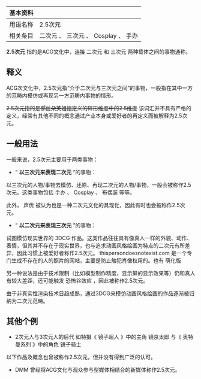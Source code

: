 |  **基本资料**  ||
|---|---|
|用语名称  |  2.5次元   |
|相关条目  |  二次元  、  三次元  、  Cosplay  、  手办   |
  
**2.5次元** 指的是ACG文化中，连接  二次元  和  三次元  两种载体之间的事物通称。

##  释义

ACG次文化中，2.5次元指“介于二次元与三次元之间”的事物，一般指在其中一方的范畴内模仿或再现另一方范畴内事物的情形。

~~2.5次元指的是郝丝朵芙姐姐定义的碎形维度中的2.5维度~~
该词汇并不具有严格的定义，经常有其他不同的概念通过产业本身或爱好者的再定义而被解释为2.5次元。

##  一般用法

一般来说，2.5次元主要用于两类事物：

  * “ **以三次元来表现二次元** ”的事物： 

以三次元的人物/事物去模仿、还原、再现二次元的人物/事物，一般会被称作2.5次元。这类事物包括  手办  、  Cosplay  、  布偶装  等等。

此外，  声优  被认为也是一种二次元文化的具现化，因此有时也会被称作2.5次元。

  * “ **以二次元来表现三次元** ”的事物： 

试图模仿现实世界的  3DCG
作品。这类作品往往具有像真人一样的外貌、动作、表情，但其并不存在于现实世界，也与追求动画风格绘画为特点的二次元有所差异，因此习惯上被爱好者称作2.5次元。
thispersondoesnotexist.com  是一个专门生成不存在的人的照片的网站，主要是防止触犯肖像权用的。也有  萌化版

另一种说法是由于技术限制（比如模型制作精度，显示屏的显示效果等）仍和真人有较大差距，还可能触发  恐怖谷效应  ，因此被称作2.5次元。

由于非真实性渲染技术日趋成熟，通过3DCG来模仿动画风格绘画的作品逐渐被归纳为二次元范畴。

##  其他个例

  * 2次元人与3次元人的后代  如特摄《  镜子超人  》中的主角  镜京太郎  与《  奥特曼系列  》中的角色  镜子骑士 

  
以下作品及概念也曾被称作2.5次元，但并没有得到广泛的认可。

  * DMM  曾经将ACG文化与观众参与型媒体相结合的新媒体称作2.5次元。 

